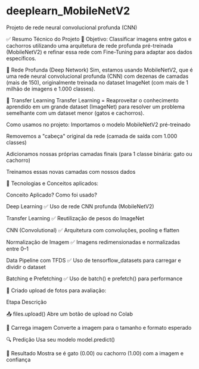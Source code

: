 # deeplearn_MobileNetV2
Projeto de rede neural convolucional profunda (CNN)

✅ Resumo Técnico do Projeto
🎯 Objetivo:
Classificar imagens entre gatos e cachorros utilizando uma arquitetura de rede profunda pré-treinada (MobileNetV2) e refinar essa rede com Fine-Tuning para adaptar aos dados específicos.

🧠 Rede Profunda (Deep Network)
Sim, estamos usando MobileNetV2, que é uma rede neural convolucional profunda (CNN) com dezenas de camadas (mais de 150), originalmente treinada no dataset ImageNet (com mais de 1 milhão de imagens e 1.000 classes).

🔁 Transfer Learning
Transfer Learning = Reaproveitar o conhecimento aprendido em um grande dataset (ImageNet) para resolver um problema semelhante com um dataset menor (gatos e cachorros).

Como usamos no projeto:
Importamos o modelo MobileNetV2 pré-treinado

Removemos a "cabeça" original da rede (camada de saída com 1.000 classes)

Adicionamos nossas próprias camadas finais (para 1 classe binária: gato ou cachorro)

Treinamos essas novas camadas com nossos dados


🔧 Tecnologias e Conceitos aplicados:

Conceito	Aplicado?	Como foi usado?

Deep Learning	✅	Uso de rede CNN profunda (MobileNetV2)

Transfer Learning	✅	Reutilização de pesos do ImageNet

CNN (Convolutional)	✅	Arquitetura com convoluções, pooling e flatten

Normalização de Imagem	✅	Imagens redimensionadas e normalizadas entre 0–1

Data Pipeline com TFDS	✅	Uso de tensorflow_datasets para carregar e dividir o dataset

Batching e Prefetching	✅	Uso de batch() e prefetch() para performance


🔎 Criado upload de fotos para avaliação:

Etapa	Descrição

📤 files.upload()	Abre um botão de upload no Colab

📸 Carrega imagem	Converte a imagem para o tamanho e formato esperado

🔍 Predição	Usa seu modelo model.predict()

🎯 Resultado	Mostra se é gato (0.00) ou cachorro (1.00) com a imagem e confiança

